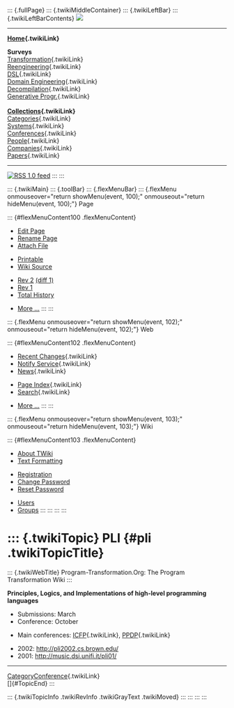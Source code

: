 ::: {.fullPage}
::: {.twikiMiddleContainer}
::: {.twikiLeftBar}
::: {.twikiLeftBarContents}
![](../pub/transformation.gif)

------------------------------------------------------------------------

**[Home](WebHome){.twikiLink}**

**Surveys**\
[Transformation](ProgramTransformation){.twikiLink}\
[Reengineering](ReengineeringWiki){.twikiLink}\
[DSL](DomainSpecificLanguages){.twikiLink}\
[Domain Engineering](DomainEngineering){.twikiLink}\
[Decompilation](DeCompilation){.twikiLink}\
[Generative Progr.](GenerativeProgrammingWiki){.twikiLink}\
\
**[Collections](CategoryCollection){.twikiLink}**\
[Categories](CategoryCategory){.twikiLink}\
[Systems](TransformationSystems){.twikiLink}\
[Conferences](TransformationConferences){.twikiLink}\
[People](TransformationPeople){.twikiLink}\
[Companies](TransformationCompanies){.twikiLink}\
[Papers](CategoryPaper){.twikiLink}

------------------------------------------------------------------------

[![](../pub/rss.gif "RSS 1.0 feed")](WebRss@skin=rss)
:::
:::

::: {.twikiMain}
::: {.toolBar}
::: {.flexMenuBar}
::: {.flexMenu onmouseover="return showMenu(event, 100);" onmouseout="return hideMenu(event, 100);"}
Page

::: {#flexMenuContent100 .flexMenuContent}
-   [Edit
    Page](http://www.program-transformation.org/edit/Transform/PLI?t=1536826346)
-   [Rename
    Page](http://www.program-transformation.org/rename/Transform/PLI)
-   [Attach
    File](http://www.program-transformation.org/attach/Transform/PLI)

<!-- -->

-   [Printable](http://www.program-transformation.org/view/Transform/PLI?skin=print.pattern)
-   [Wiki
    Source](http://www.program-transformation.org/view/Transform/PLI?skin=text&raw=on&contenttype=text/plain)

<!-- -->

-   [Rev
    2](http://www.program-transformation.org/view/Transform/PLI?rev=1.2)
    [(diff 1)](http://www.program-transformation.org/rdiff/Transform/PLI?rev1=1.2&rev2=1.1)
-   [Rev
    1](http://www.program-transformation.org/view/Transform/PLI?rev=1.1)
-   [Total
    History](http://www.program-transformation.org/rdiff/Transform/PLI)

<!-- -->

-   [More
    \...](http://www.program-transformation.org/oops/Transform/PLI?template=oopsmore&param1=1.2&param2=1.2)
:::
:::

::: {.flexMenu onmouseover="return showMenu(event, 102);" onmouseout="return hideMenu(event, 102);"}
Web

::: {#flexMenuContent102 .flexMenuContent}
-   [Recent Changes](WebChanges){.twikiLink}
-   [Notify Service](WebNotify){.twikiLink}
-   [News](WebNews){.twikiLink}

<!-- -->

-   [Page Index](WebIndex){.twikiLink}
-   [Search](WebSearch){.twikiLink}

<!-- -->

-   [More
    \...](http://www.program-transformation.org/oops/Transform/PLI?template=oopsmore&param1=1.2&param2=1.2)
:::
:::

::: {.flexMenu onmouseover="return showMenu(event, 103);" onmouseout="return hideMenu(event, 103);"}
Wiki

::: {#flexMenuContent103 .flexMenuContent}
-   [About
    TWiki](http://www.program-transformation.org/view/TWiki/WebHome)
-   [Text
    Formatting](http://www.program-transformation.org/view/TWiki/TextFormattingRules)

<!-- -->

-   [Registration](http://www.program-transformation.org/view/TWiki/TWikiRegistration)
-   [Change
    Password](http://www.program-transformation.org/view/TWiki/ChangePassword)
-   [Reset
    Password](http://www.program-transformation.org/view/TWiki/ResetPassword)

<!-- -->

-   [Users](http://www.program-transformation.org/view/Main/TWikiUsers)
-   [Groups](http://www.program-transformation.org/view/Main/TWikiGroups)
:::
:::
:::
:::

::: {.twikiTopic}
PLI {#pli .twikiTopicTitle}
===

::: {.twikiWebTitle}
Program-Transformation.Org: The Program Transformation Wiki
:::

**Principles, Logics, and Implementations of high-level programming
languages**

-   Submissions: March
-   Conference: October

<!-- -->

-   Main conferences: [ICFP](ICFP){.twikiLink}, [PPDP](PPDP){.twikiLink}

<!-- -->

-   2002: <http://pli2002.cs.brown.edu/>
-   2001: <http://music.dsi.unifi.it/pli01/>

------------------------------------------------------------------------

[CategoryConference](CategoryConference){.twikiLink}\
[]{#TopicEnd}
:::

::: {.twikiTopicInfo .twikiRevInfo .twikiGrayText .twikiMoved}
:::
:::
:::
:::
